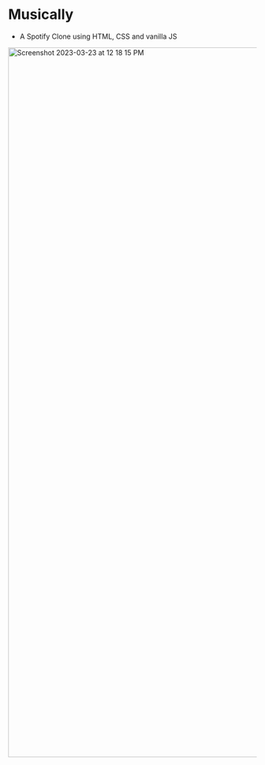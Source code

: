 # Musically

- A Spotify Clone using HTML, CSS and vanilla JS

<img width="1440" alt="Screenshot 2023-03-23 at 12 18 15 PM" src="https://user-images.githubusercontent.com/75575639/227125090-7ee160ad-16e5-4b3f-8cb3-226311f9a48a.png">
